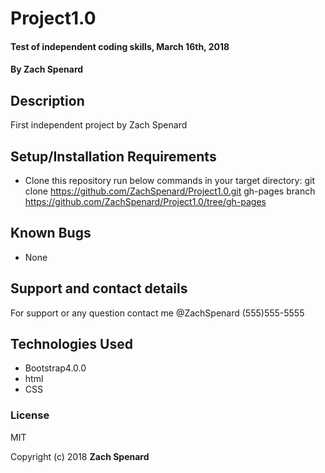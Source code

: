 # Project1.0

#### Test of independent coding skills, March 16th, 2018

#### By Zach Spenard

## Description

First independent project by Zach Spenard

## Setup/Installation Requirements

* Clone this repository
run below commands in your target directory:
  git clone https://github.com/ZachSpenard/Project1.0.git
  gh-pages branch https://github.com/ZachSpenard/Project1.0/tree/gh-pages

## Known Bugs
* None

## Support and contact details

For support or any question contact me @ZachSpenard (555)555-5555

## Technologies Used

* Bootstrap4.0.0
* html
* CSS

### License

MIT

Copyright (c) 2018 **Zach Spenard**
